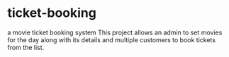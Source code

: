 # ticket-booking
a movie ticket booking system
This project allows an admin to set movies for the day along with its details and multiple customers to book tickets from the list.
